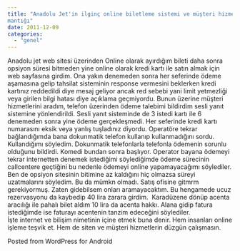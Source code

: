 ```yaml
---
title: "Anadolu Jet'in ilginç online biletleme sistemi ve müşteri hizmetleri
mantığı"
date: 2011-12-09
categories: 
  - "genel"
---
```


Anadolu jet web sitesi üzerinden Online olarak ayırdığım bileti daha sonra opsiyon süresi bitmeden yine online olarak kredi kartı ile satın almak için web sayfasına girdim. Ona yakın denemeden sonra her seferinde ödeme aşamasına gelip tahsilat sisteminin response vermesini beklerken kredi kartınız reddedildi diye mesaj geliyor ancak red sebebi yani limit yetmezliği veya girilen bilgi hatası diye açıklama geçmiyordu. Bunun üzerine müşteri hizmetlerini aradım, telefon üzerinden ödeme talebimi bildirdim sesli yanıt sistemine yönlendirildi. Sesli yanıt sisteminde de 3 istedi kartı ile 6 denemeden sonra yine ödeme gerçekleşmedi. Her seferinde kredi kartı numarasını eksik veya yanlış tuşladınız diyordu. Operatöre tekrar bağlandığımda bana dokunmatik telefon kullanıp kullanmadığını sordu. Kullandığımı söyledim. Dokunmatik telefonlarla telefonla ödemenin sorunlu olduğunu bildirdi. Komedi bundan sonra başlıyor. Operator bayana ödemeyi tekrar internetten denemek istediğimi söylediğimde ödeme sürecinin callcentere geçtiğini bu nedenle ödemeyi online yapamayacağımı söylediler. Ben de opsiyon sitesinin bitimine az kaldığını hiç olmazsa süreyi uzatmalarını söyledim. Bu da mümkn olmadı. Satış ofisine gitmrm gerekiyormuş. Zaten gidebilsem onları aramayacaktım. Bu hengamede ucuz rezervasyonu da kaybedip 40 lira zarara girdim.  Karadüzene dönüp acenta aracılığı ile pahalı bilet aldım 10 lira da acenta hakkı. Alana gidip fatura istediğimde ise faturayı acentenin tanzim edeceğini söylediler.  
İşte internet ve bilişim nimetinin içine etmek buna denir. Hem insanları online işleme teşvik et. Hem de siten ve müşteri hizmetlerin düzgün çalışmasın.

  
  
  
Posted from WordPress for Android
